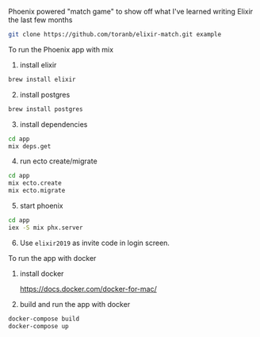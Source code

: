 Phoenix powered "match game" to show off what I've learned writing Elixir the last few months

```bash
git clone https://github.com/toranb/elixir-match.git example
```

To run the Phoenix app with mix

1) install elixir

```bash
brew install elixir
```

2) install postgres

```bash
brew install postgres
```

3) install dependencies

```bash
cd app
mix deps.get
```

4) run ecto create/migrate

```bash
cd app
mix ecto.create
mix ecto.migrate
```

5) start phoenix

```bash
cd app
iex -S mix phx.server
```

6) Use `elixir2019` as invite code in login screen.

To run the app with docker

1) install docker

    https://docs.docker.com/docker-for-mac/

2) build and run the app with docker

```bash
docker-compose build
docker-compose up
```
